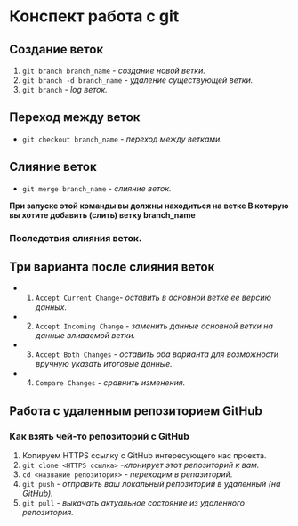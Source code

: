   # Конспект работа с git

  ## Создание веток 

1. `git branch branch_name` *- создание новой ветки.*
2. `git branch -d branch_name` *- удаление существующей ветки.*
3. `git branch` *- log веток.* 

 ## Переход между веток 

 * `git checkout branch_name` *- переход между ветками.*

  ## Слияние веток 

  *   `git merge branch_name` *- слияние веток.* 
  
  **При запуске этой команды вы должны находиться на ветке **В** которую вы хотите добавить (слить) ветку branch_name**

 ### Последствия слияния веток.

## Три варианта после слияния веток 

* 1. `Accept Current Change`*- оставить в основной ветке ее версию данных.*
* 2. `Accept Incoming Change` *- заменить данные основной ветки на данные вливаемой ветки.*
* 3. `Accept Both Changes` *- оставить оба варианта для возможности вручную указать итоговые данные.*
* 4. `Compare Changes` *- сравнить изменения.*

## **Работа с удаленным репозиторием GitHub**

### Как взять чей-то репозиторий с GitHub

1. Копируем HTTPS ссылку c GitHub интересующего нас проекта.
2. `git clone <HTTPS ссылка>` *-клонирует этот репозиторий к вам.*
3. `cd <название репозитория>` *- переходим в репазиторий.*
4. `git push` *- отправить ваш локальный репозиторий в удаленный (на GitHub).*
6. `git pull` *- выкачать актуальное состояние из удаленного репозитория.*
